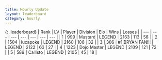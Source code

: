 ```yaml
---
title: Hourly Update
layout: leaderboard
category: hourly
---
```


{: .leaderboard}
| Rank | LV | Player | Division | Elo | Wins | Losses |
| --- | --- | --- | --- | --- | --- | --- |
| <span data-change="0">1</span> | 999 | <span title="ID: 611082">Mustard</span> | LEGEND | <span data-change="0">2163</span> | <span data-change="0">113</span> | <span data-change="0">56</span> |
| <span data-change="0">2</span> | 1504 | <span title="ID: 41925">lucapoke</span> | LEGEND | <span data-change="0">2160</span> | <span data-change="0">106</span> | <span data-change="0">32</span> |
| <span data-change="0">3</span> | 306 | <span title="ID: 756342">#1 BRYAN FAN!!!</span> | LEGEND | <span data-change="0">2122</span> | <span data-change="0">63</span> | <span data-change="0">27</span> |
| <span data-change="0">4</span> | 1223 | <span title="ID: 431504">Dojo Master</span> | LEGEND | <span data-change="0">2109</span> | <span data-change="0">121</span> | <span data-change="0">72</span> |
| <span data-change="0">5</span> | 589 | <span title="ID: 619928">Callisto</span> | LEGEND | <span data-change="0">2105</span> | <span data-change="0">45</span> | <span data-change="0">18</span> |